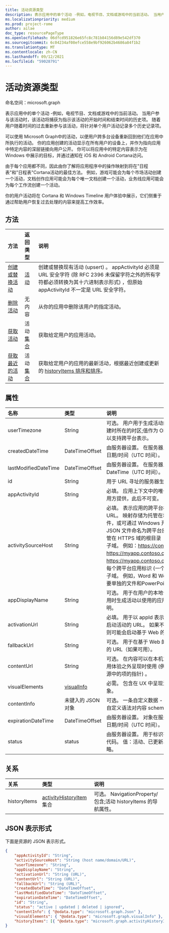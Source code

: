 ```yaml
---
title: 活动资源类型
description: 表示应用中的单个活动 -例如，电视节目、文档或游戏中的当前活动。 当用户参与该活动时，该活动将捕获为指示该活动的开始时间和结束时间的历史项。 随着用户随着时间的过去重新参与该活动，将针对单个用户活动记录多个历史记录项。
ms.localizationpriority: medium
ms.prod: project-rome
author: ailae
doc_type: resourcePageType
ms.openlocfilehash: 06dfcd951826e65fc8c781b84156d89e542df370
ms.sourcegitcommit: 6c04234af08efce558e9bf926062b4686a84f1b2
ms.translationtype: MT
ms.contentlocale: zh-CN
ms.lasthandoff: 09/12/2021
ms.locfileid: "59028791"
---
```

# <a name="activity-resource-type"></a>活动资源类型

命名空间：microsoft.graph

表示应用中的单个活动 -例如，电视节目、文档或游戏中的当前活动。 当用户参与该活动时，该活动将捕获为指示该活动的开始时间和[](projectrome-historyitem.md)结束时间的历史项。 随着用户随着时间的过去重新参与该活动，将针对单个用户活动记录多个历史记录项。

可以使用 Microsoft Graph中的活动，以便用户跨多台设备重新回到他们在应用中所执行的活动。 你的应用创建的活动显示在所有用户的设备上，并作为指向应用中特定内容的深层链接向用户公开。 你可以将应用中的特定内容表示为在 Windows 中展示的目标，并通过通知在 iOS 和 Android Cortana访问。

由于每个应用都不同，因此由你了解将应用程序中的操作映射到将在"日程表"和"日程表"Cortana活动的最佳方法。 例如，游戏可能会为每个市场活动创建一个活动，文档创作应用可能会为每个唯一文档创建一个活动，业务线应用可能会为每个工作流创建一个活动。

你的用户活动将在 Cortana 和 Windows Timeline 用户体验中展示，它们侧重于通过帮助用户恢复过去处理的内容来提高工作效率。

## <a name="methods"></a>方法

|方法 | 返回类型 | 说明|
|:------|:------------|:-----------|
|[创建或替换活动](../api/projectrome-put-activity.md) | [活动](projectrome-activity.md) |创建或替换现有活动 (upsert) 。 appActivityId 必须是 URL 安全字符 (除 RFC 2396 未保留字符之外的所有字符都必须转换为其十六进制表示形式) ，但原始 appActivityId 不一定是 URL 安全字符。 |
|[删除活动](../api/projectrome-delete-activity.md) | 无内容 | 从你的应用中删除该用户的指定活动。|
|[获取活动](../api/projectrome-get-activities.md) | 活动 [集合](projectrome-activity.md) | 获取给定用户的应用活动。|
|[获取最近的活动](../api/projectrome-get-recent-activities.md) | 活动 [集合](projectrome-activity.md) | 获取给定用户的应用的最新活动，根据最近创建或更新的 [historyItems 排序和排序](projectrome-historyitem.md)。|

## <a name="properties"></a>属性

|名称 | 类型 | 说明|
|:----|:-----|:-----------|
|userTimezone | String | 可选。 用户用于生成活动的设备在活动创建时所在的时区;值作为 Olson IDs 提供，以支持跨平台表示。|
|createdDateTime | DateTimeOffset | 由服务器设置。 在服务器上创建对象时的日期/时间（UTC 时间）。 |
|lastModifiedDateTime | DateTimeOffset | 由服务器设置。 在服务器上修改对象的 DateTime（UTC 时间）。 |
|id | String | 用于 URL 寻址的服务器生成的 ID。|
|appActivityId | String | 必填。 应用上下文中的唯一活动 ID - 由调用方提供，此后不可变。|
|activitySourceHost | String | 必填。 表示应用的跨平台标识映射的域的 URL。 映射存储为托管在域上的 JSON 文件，或可通过 Windows 开发人员中心。 JSON 文件命名为跨平台应用标识符，并托管在 HTTPS 域的根目录（顶级域）或包含子域。 例如：https://contoso.com 或 https://myapp.contoso.com，但不是 https://myapp.contoso.com/somepath。 每个跨平台应用标识 (一个唯一的文件和) 子域。 例如，Word 和 Word 应用程序需要单独的文件和PowerPoint。|
|appDisplayName | String | 可选。 用于在用户的本地设备上未安装应用时生成活动以使用的应用的简短文本说明。|
|activationUrl | String | 必填。 用于以 appId 表示的最佳本机体验启动活动的 URL。 如果不存在本机应用，则可能会启动基于 Web 的应用。|
|fallbackUrl | String | 可选。 用于在基于 Web 的应用中启动活动的 URL（如果可用）。|
|contentUrl | String | 可选。 在内容可以在本机或基于 Web 的应用体验之外呈现时使用 (例如，指向 RSS 源中的项的指针) 。|
|visualElements| [visualInfo](../resources/projectrome-visualinfo.md) | 必需。 包含在 UX 中呈现活动的信息的对象。|
|contentInfo | 未键入的 JSON 对象 | 可选。 一条自定义数据 - JSON-LD 根据自定义语法对内容 schema.org[说明。](https://schema.org)|
|expirationDateTime | DateTimeOffset | 由服务器设置。 对象在服务器上过期时的日期/时间（UTC 时间）。|
|status | status | 由服务器设置。 用于标识有效对象的状态代码。 值：活动、已更新、已删除、已忽略。|

## <a name="relationships"></a>关系

|关系 | 类型 | 说明|
|:------------|:-----|:-----------|
|historyItems| [activityHistoryItem](../resources/projectrome-historyitem.md) 集合 | 可选。 NavigationProperty/包含;活动 historyItems 的导航属性。|

## <a name="json-representation"></a>JSON 表示形式

下面是资源的 JSON 表示形式。

<!-- {
  "blockType": "resource",
  "optionalProperties": [
    "userTimezone",
    "appDisplayName",
    "fallbackUrl",
    "contentUrl",
    "contentInfo",
    "visualElements",
    "historyItems"
  ],
  "baseType": "microsoft.graph.entity",
  "@odata.type": "microsoft.graph.userActivity",
  "@odata.annotations": [
    {
      "capabilities": {
        "countable": false,
        "selectable": false,
        "skippable": false
      }
    }
  ]
}-->

```json
{
    "appActivityId": "String",
    "activitySourceHost": "String (host name/domain/URL)",
    "userTimezone": "String",
    "appDisplayName": "String",
    "activationUrl": "String (URL)",
    "contentUrl": "String (URL)",
    "fallbackUrl": "String (URL)",
    "createdDateTime": "DateTimeOffset",
    "lastModifiedDateTime": "DateTimeOffset",
    "expirationDateTime": "DateTimeOffset",
    "id": "String",
    "status": "active | updated | deleted | ignored",
    "contentInfo": { "@odata.type": "microsoft.graph.Json" },
    "visualElements": { "@odata.type": "microsoft.graph.visualInfo" },
    "historyItems": [{ "@odata.type": "microsoft.graph.activityHistoryItem" }]
}
```

<!-- uuid: 8fcb5dbc-d5aa-4681-8e31-b001d5168d79
2017-06-07 14:57:30 UTC -->
<!-- {
  "type": "#page.annotation",
  "description": "activity resource",
  "keywords": "",
  "section": "documentation",
  "tocPath": ""
}-->

